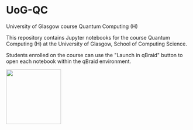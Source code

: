 # UoG-QC
University of Glasgow course Quantum Computing (H)

This repository contains Jupyter notebooks for the course Quantum Computing (H) at the University of Glasgow, School of Computing Science.

Students enrolled on the course can use the "Launch in qBraid" button to open each notebook within the qBraid environment.

[<img src="https://qbraid-static.s3.amazonaws.com/logos/Launch_on_qBraid_white.png" width="150">](https://account.qbraid.com?gitHubUrl=https://github.com/SimonGay/UoG-QC.git)
